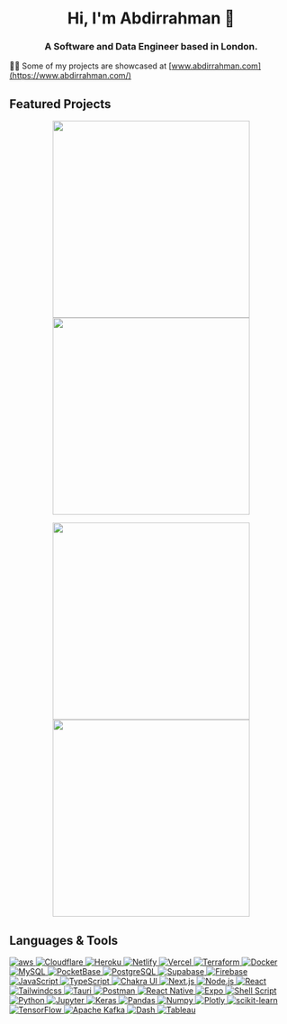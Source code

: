 <h1 align="center">Hi, I'm Abdirrahman 👋</h1>
<h3 align="center">A Software and Data Engineer based in London.</h3>



👨‍💻 Some of my projects are showcased at  [www.abdirrahman.com](https://www.abdirrahman.com/) 


## Featured Projects
<!-- &theme=transparent&hide=html -->

<p align='center'>
    <a href='https://github.com/Abdirrahman/Crypto-Tracker'>
        <img src='https://github-readme-stats-git-masterrstaa-rickstaa.vercel.app/api/pin/?username=abdirrahman&repo=Crypto-Tracker&theme=transparent&hide=html'  width='350'/>
    </a>
    <a href='https://github.com/Abdirrahman/portfolio'>
        <img src='https://github-readme-stats-git-masterrstaa-rickstaa.vercel.app/api/pin/?username=abdirrahman&repo=portfolio&theme=transparent&hide=html' width='350'/>
    </a>
</p>

<p align='center'>
    <a href='https://github.com/Abdirrahman/Covid19-ANN'>
        <img src='https://github-readme-stats-git-masterrstaa-rickstaa.vercel.app/api/pin/?username=abdirrahman&repo=Covid19-ANN&theme=transparent&hide=html' width='350'/>
    </a>
    <a href='https://github.com/Abdirrahman/React-Native-Template'>
        <img src='https://github-readme-stats-git-masterrstaa-rickstaa.vercel.app/api/pin/?username=abdirrahman&repo=React-Native-Template&theme=transparent&hide=html'  width='350'/>
    </a>
</p>

##  Languages & Tools
<p algin=center>
    <a href="https://aws.amazon.com" target="_blank" rel="noreferrer">
      <img src="https://img.shields.io/badge/Amazon_AWS-FF9900?style=for-the-badge&logo=amazonaws&logoColor=white" alt="aws" />
    </a>
    <!-- Cloudflare -->
    <a href="https://www.cloudflare.com/" target="_blank" rel="noreferrer">
      <img src="https://img.shields.io/badge/Cloudflare-F38020?style=for-the-badge&logo=Cloudflare&logoColor=white" alt="Cloudflare" />
    </a>
    <!-- Heroku -->
    <a href="https://www.heroku.com/" target="_blank" rel="noreferrer">
      <img src="https://img.shields.io/badge/Heroku-430098?style=for-the-badge&logo=heroku&logoColor=white" alt="Heroku" />
    </a>
    <!-- Netlify -->
    <a href="https://www.netlify.com/" target="_blank" rel="noreferrer">
      <img src="https://img.shields.io/badge/Netlify-00C7B7?style=for-the-badge&logo=netlify&logoColor=white" alt="Netlify" />
    </a>
    <!-- Vercel -->
    <a href="https://vercel.com/" target="_blank" rel="noreferrer">
      <img src="https://img.shields.io/badge/Vercel-000000?style=for-the-badge&logo=vercel&logoColor=white" alt="Vercel" />
    </a>
    <!-- Terraform -->
    <a href="https://www.terraform.io/" target="_blank" rel="noreferrer">
      <img src="https://img.shields.io/badge/Terraform-7B42BC?style=for-the-badge&logo=terraform&logoColor=white" alt="Terraform" />
    </a>
    <!-- Docker -->
    <a href="https://www.docker.com/" target="_blank" rel="noreferrer">
      <img src="https://img.shields.io/badge/Docker-2CA5E0?style=for-the-badge&logo=docker&logoColor=white" alt="Docker" />
    </a>
    <!-- MySQL -->
    <a href="https://www.mysql.com/" target="_blank" rel="noreferrer">
      <img src="https://img.shields.io/badge/MySQL-005C84?style=for-the-badge&logo=mysql&logoColor=white" alt="MySQL" />
    </a>
    <!-- PocketBase -->
    <a href="https://www.pocketbase.io/" target="_blank" rel="noreferrer">
      <img src="https://img.shields.io/badge/PocketBase-B8DBE4?style=for-the-badge&logo=PocketBase&logoColor=white" alt="PocketBase" />
    </a>
    <!-- PostgreSQL -->
    <a href="https://www.postgresql.org/" target="_blank" rel="noreferrer">
      <img src="https://img.shields.io/badge/PostgreSQL-316192?style=for-the-badge&logo=postgresql&logoColor=white" alt="PostgreSQL" />
    </a>
    <!-- Supabase -->
    <a href="https://supabase.io/" target="_blank" rel="noreferrer">
      <img src="https://img.shields.io/badge/Supabase-181818?style=for-the-badge&logo=supabase&logoColor=white" alt="Supabase" />
    </a>
    <!-- Firebase -->
    <a href="https://firebase.google.com/" target="_blank" rel="noreferrer">
      <img src="https://img.shields.io/badge/firebase-ffca28?style=for-the-badge&logo=firebase&logoColor=black" alt="Firebase" />
    </a>
    <!-- JavaScript -->
    <a href="https://developer.mozilla.org/en-US/docs/Web/JavaScript" target="_blank" rel="noreferrer">
      <img src="https://img.shields.io/badge/JavaScript-323330?style=for-the-badge&logo=javascript&logoColor=F7DF1E" alt="JavaScript" />
    </a>
    <!-- TypeScript -->
    <a href="https://www.typescriptlang.org/" target="_blank" rel="noreferrer">
      <img src="https://img.shields.io/badge/TypeScript-007ACC?style=for-the-badge&logo=typescript&logoColor=white" alt="TypeScript" />
    </a>
    <!-- Chakra UI -->
    <a href="https://chakra-ui.com/" target="_blank" rel="noreferrer">
      <img src="https://img.shields.io/badge/Chakra--UI-319795?style=for-the-badge&logo=chakra-ui&logoColor=white" alt="Chakra UI" />
    </a>
    <!-- Next.js -->
    <a href="https://nextjs.org/" target="_blank" rel="noreferrer">
      <img src="https://img.shields.io/badge/next.js-000000?style=for-the-badge&logo=nextdotjs&logoColor=white" alt="Next.js" />
    </a>
    <!-- Node.js -->
    <a href="https://nodejs.org/" target="_blank" rel="noreferrer">
      <img src="https://img.shields.io/badge/Node.js-339933?style=for-the-badge&logo=nodedotjs&logoColor=white" alt="Node.js" />
    </a>
    <!-- React -->
    <a href="https://reactjs.org/" target="_blank" rel="noreferrer">
      <img src="https://img.shields.io/badge/React-20232A?style=for-the-badge&logo=react&logoColor=61DAFB" alt="React" />
    </a>
    <!-- Tailwind CSS -->
    <a href="https://tailwindcss.com/" target="_blank" rel="noreferrer">
      <img src="https://img.shields.io/badge/Tailwind_CSS-38B2AC?style=for-the-badge&logo=tailwind-css&logoColor=white" alt="Tailwindcss" />
    <!-- Tauri -->
    <a href="https://tauri.studio/" target="_blank" rel="noreferrer">
        <img src="https://img.shields.io/badge/Tauri-FFC131?style=for-the-badge&logo=Tauri&logoColor=white" alt="Tauri"/>
      </a>
      <!-- Postman -->
      <a href="https://www.postman.com/" target="_blank" rel="noreferrer">
        <img src="https://img.shields.io/badge/Postman-FF6C37?style=for-the-badge&logo=Postman&logoColor=white" alt="Postman"/>
      </a>
      <!-- React Native -->
      <a href="https://reactnative.dev/" target="_blank" rel="noreferrer">
        <img src="https://img.shields.io/badge/React_Native-20232A?style=for-the-badge&logo=react&logoColor=61DAFB" alt="React Native"/>
      </a>
      <!-- Expo -->
      <a href="https://expo.dev/" target="_blank" rel="noreferrer">
        <img src="https://img.shields.io/badge/Expo-1B1F23?style=for-the-badge&logo=expo&logoColor=white" alt="Expo"/>
      </a>
      <!-- Shell Script -->
      <a href="https://www.gnu.org/software/bash/" target="_blank" rel="noreferrer">
        <img src="https://img.shields.io/badge/Shell_Script-121011?style=for-the-badge&logo=gnu-bash&logoColor=white" alt="Shell Script"/>
      </a>
      <!-- Python -->
      <a href="https://www.python.org/" target="_blank" rel="noreferrer">
        <img src="https://img.shields.io/badge/Python-FFD43B?style=for-the-badge&logo=python&logoColor=blue" alt="Python"/>
      </a>
      <!-- Jupyter -->
      <a href="https://jupyter.org/" target="_blank" rel="noreferrer">
        <img src="https://img.shields.io/badge/Jupyter-F37626.svg?&style=for-the-badge&logo=Jupyter&logoColor=white" alt="Jupyter"/>
      </a>
      <!-- Keras -->
      <a href="https://keras.io/" target="_blank" rel="noreferrer">
        <img src="https://img.shields.io/badge/Keras-D00000?style=for-the-badge&logo=Keras&logoColor=white" alt="Keras"/>
      </a>
      <!-- Pandas -->
      <a href="https://pandas.pydata.org/" target="_blank" rel="noreferrer">
        <img src="https://img.shields.io/badge/Pandas-2C2D72?style=for-the-badge&logo=pandas&logoColor=white" alt="Pandas"/>
      </a>
      <!-- Numpy -->
      <a href="https://numpy.org/" target="_blank" rel="noreferrer">
        <img src="https://img.shields.io/badge/Numpy-777BB4?style=for-the-badge&logo=numpy&logoColor=white" alt="Numpy"/>
      </a>
      <!-- Plotly -->
      <a href="https://plotly.com/" target="_blank" rel="noreferrer">
        <img src="https://img.shields.io/badge/Plotly-239120?style=for-the-badge&logo=plotly&logoColor=white" alt="Plotly"/>
      </a>
      <!-- scikit-learn -->
      <a href="https://scikit-learn.org/" target="_blank" rel="noreferrer">
        <img src="https://img.shields.io/badge/scikit_learn-F7931E?style=for-the-badge&logo=scikit-learn&logoColor=white" alt="scikit-learn"/>
      </a>
      <!-- TensorFlow -->
      <a href="https://www.tensorflow.org/" target="_blank" rel="noreferrer">
        <img src="https://img.shields.io/badge/TensorFlow-FF6F00?style=for-the-badge&logo=TensorFlow&logoColor=white" alt="TensorFlow"/>
      </a>
     <!-- Apache Kafka -->
    <a href="https://kafka.apache.org/" target="_blank" rel="noreferrer">
      <img src="https://img.shields.io/badge/Apache_Kafka-231F20?style=for-the-badge&logo=apache-kafka&logoColor=white" alt="Apache Kafka"/>
    </a>
    <!-- Dash -->
    <a href="https://dash.plotly.com/" target="_blank" rel="noreferrer">
      <img src="https://img.shields.io/badge/dash-008DE4?style=for-the-badge&logo=dash&logoColor=white" alt="Dash"/>
    </a>
    <!-- Tableau -->
    <a href="https://www.tableau.com/" target="_blank" rel="noreferrer">
      <img src="https://img.shields.io/badge/Tableau-E97627?style=for-the-badge&logo=Tableau&logoColor=white" alt="Tableau"/>
    </a>
</p>




